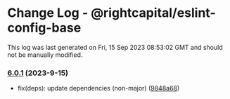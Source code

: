 # Change Log - @rightcapital/eslint-config-base

This log was last generated on Fri, 15 Sep 2023 08:53:02 GMT and should not be manually modified.

<!-- Start content -->

### [6.0.1](https://github.com/RightCapitalHQ/frontend-style-guide/tree/@rightcapital/eslint-config-base_v6.0.1) (2023-9-15)

- fix(deps): update dependencies (non-major) ([9848a68](https://github.com/RightCapitalHQ/frontend-style-guide/commit/9848a685b74f4386e815fcd6fb69cf498dbf2cfb))
